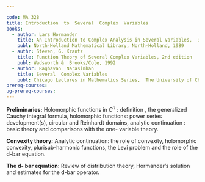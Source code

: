 ```yaml
---

code: MA 328
title: Introduction  to  Several  Complex  Variables
books:
  - author: Lars Hormander
    title: An Introduction to Complex Analysis in Several Variables,  3rd edition    
    publ: North-Holland Mathematical Library, North-Holland, 1989
  - authr: Steven, G. Krantz
    title: Function Theory of Several Complex Variables, 2nd edition
    publ: Wadsworth &  Brooks/Cole, 1992
  - author: Raghavan  Narasimhan
    title: Several  Complex Variables
    publ: Chicago Lectures in Mathematics Series,  The University of Chicago Press, 1971
prereq-courses: 
ug-prereq-courses: 
---
```



**Preliminaries:**   Holomorphic  functions in $C^n$ : definition , the generalized Cauchy integral formula, holomorphic  functions: power series development(s),  circular  and Reinhardt  domains,  analytic  continuation : basic  theory and comparisons  with  the  one- variable theory.

**Convexity theory:** Analytic continuation:  the  role  of  convexity,  holomorphic convexity,  plurisub-harmonic  functions,  the Levi problem and  the  role  of  the d-bar  equation.

**The d- bar equation:**  Review of distribution theory, Hormander’s  solution  and  estimates  for  the   d-bar operator.
